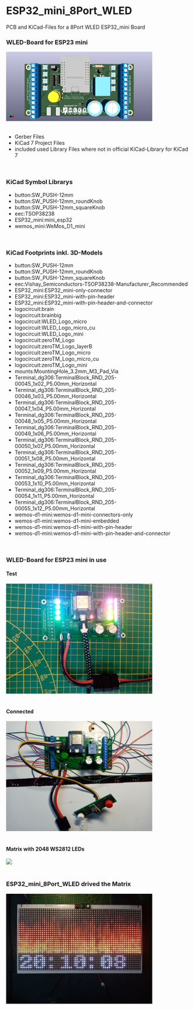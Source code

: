 # ESP32_mini_8Port_WLED
PCB and KiCad-Files for a 8Port WLED ESP32_mini Board
<br>

### WLED-Board for ESP23 mini

<img src="/images/ESP32_mini_8Port_WLED_top.png" width="400px"><br>
<br>
<ul>
<li>Gerber Files</li>
<li>KiCad 7 Project Files</li>
<li>included used Library Files where not in official KiCad-Library for KiCad 7</li>
  </ul>
<br>

### KiCad Symbol Librarys

<ul>
<li>button:SW_PUSH-12mm</li>
<li>button:SW_PUSH-12mm_roundKnob</li>
<li>button:SW_PUSH-12mm_squareKnob</li>
<li>eec:TSOP38238</li>
<li>ESP32_mini:mini_esp32</li>
<li>wemos_mini:WeMos_D1_mini</li>
  </ul>
<br> 

### KiCad Footprints inkl. 3D-Models

<ul>
<li>button:SW_PUSH-12mm</li>
<li>button:SW_PUSH-12mm_roundKnob</li>
<li>button:SW_PUSH-12mm_squareKnob</li>
<li>eec:Vishay_Semiconductors-TSOP38238-Manufacturer_Recommended</li>
<li>ESP32_mini:ESP32_mini-only-connector</li>
<li>ESP32_mini:ESP32_mini-with-pin-header</li>
<li>ESP32_mini:ESP32_mini-with-pin-header-and-connector</li>
<li>logocircuit:brain</li>
<li>logocircuit:brainbig</li>
<li>logocircuit:WLED_Logo_micro</li>
<li>logocircuit:WLED_Logo_micro_cu</li>
<li>logocircuit:WLED_Logo_mini</li>
<li>logocircuit:zeroTM_Logo</li>
<li>logocircuit:zeroTM_Logo_layerB</li>
<li>logocircuit:zeroTM_Logo_micro</li>
<li>logocircuit:zeroTM_Logo_micro_cu</li>
<li>logocircuit:zeroTM_Logo_mini</li>
<li>mounts:MountingHole_3.2mm_M3_Pad_Via</li>
<li>Terminal_dg306:TerminalBlock_RND_205-00045_1x02_P5.00mm_Horizontal</li>
<li>Terminal_dg306:TerminalBlock_RND_205-00046_1x03_P5.00mm_Horizontal</li>
<li>Terminal_dg306:TerminalBlock_RND_205-00047_1x04_P5.00mm_Horizontal</li>
<li>Terminal_dg306:TerminalBlock_RND_205-00048_1x05_P5.00mm_Horizontal</li>
<li>Terminal_dg306:TerminalBlock_RND_205-00049_1x06_P5.00mm_Horizontal</li>
<li>Terminal_dg306:TerminalBlock_RND_205-00050_1x07_P5.00mm_Horizontal</li>
<li>Terminal_dg306:TerminalBlock_RND_205-00051_1x08_P5.00mm_Horizontal</li>
<li>Terminal_dg306:TerminalBlock_RND_205-00052_1x09_P5.00mm_Horizontal</li>
<li>Terminal_dg306:TerminalBlock_RND_205-00053_1x10_P5.00mm_Horizontal</li>
<li>Terminal_dg306:TerminalBlock_RND_205-00054_1x11_P5.00mm_Horizontal</li>
<li>Terminal_dg306:TerminalBlock_RND_205-00055_1x12_P5.00mm_Horizontal</li>
<li>wemos-d1-mini:wemos-d1-mini-connectors-only</li>
<li>wemos-d1-mini:wemos-d1-mini-embedded</li>
<li>wemos-d1-mini:wemos-d1-mini-with-pin-header</li>
  <li>wemos-d1-mini:wemos-d1-mini-with-pin-header-and-connector</li>
  </ul>
<br>

### WLED-Board for ESP23 mini in use

#### Test

<img src="/images/IMG_20230531_165236.jpg" width="400px"><br>
<br>

#### Connected

<img src="/images/IMG_20230601_200542.jpg" width="400px"><br>
<br>

#### Matrix with 2048 WS2812 LEDs

<img src="/images/IMG_20230601_200719.jpg" width="400px"><br>
<br>

### ESP32_mini_8Port_WLED drived the Matrix

<img src="/images/IMG_20230601_201008.jpg" width="400px"><br>
<br>
